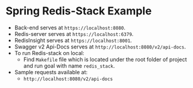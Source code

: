 # Spring Redis-Stack Example

- Back-end serves at `https://localhost:8080`.
- Redis-server serves at `https://localhost:6379`.
- RedisInsight serves at `https://localhost:8001`.
- Swagger v2 Api-Docs serves at `http://localhost:8080/v2/api-docs`.
- To run Redis-stack on local:
    - Find `Makefile` file which is located under the root folder of project and run goal with name `redis_stack`.
- Sample requests available at:
    - `http://localhost:8080/v2/api-docs`



